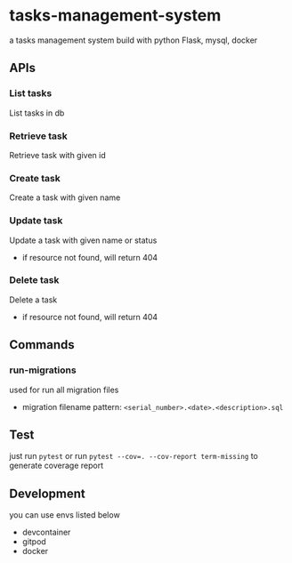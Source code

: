 # tasks-management-system
a tasks management system build with python Flask, mysql, docker

## APIs
### List tasks
List tasks in db

### Retrieve task
Retrieve task with given id

### Create task
Create a task with given name

### Update task
Update a task with given name or status
- if resource not found, will return 404

### Delete task
Delete a task
- if resource not found, will return 404

## Commands
### run-migrations
used for run all migration files
- migration filename pattern: `<serial_number>.<date>.<description>.sql`

## Test
just run `pytest`
or run `pytest --cov=. --cov-report term-missing` to generate coverage report

## Development
you can use envs listed below
- devcontainer
- gitpod
- docker
